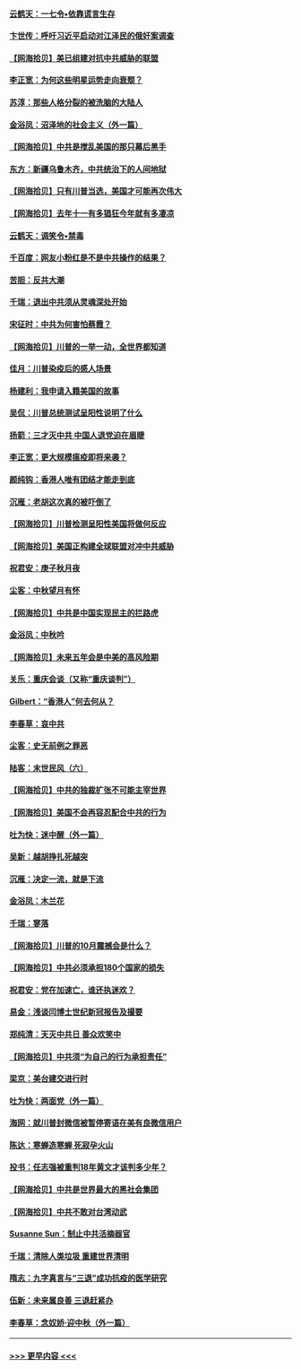 #### [云鹤天：一七令▪依靠谎言生存](../pages/nsc993/n12470034.md?t=10122302) 
#### [卞世传：呼吁习近平启动对江泽民的俄奸案调查](../pages/nsc993/n12469722.md?t=10122302) 
#### [【网海拾贝】美已组建对抗中共威胁的联盟](../pages/nsc993/n12469018.md?t=10122302) 
#### [李正宽：为何这些明星运势走向衰颓？](../pages/nsc993/n12468730.md?t=10122302) 
#### [苏淳：那些人格分裂的被洗脑的大陆人](../pages/nsc993/n12467858.md?t=10122302) 
#### [金浴凤：沼泽地的社会主义（外一篇）](../pages/nsc993/n12467792.md?t=10122302) 
#### [【网海拾贝】中共是搅乱美国的那只幕后黑手](../pages/nsc993/n12467700.md?t=10122302) 
#### [东方：新疆乌鲁木齐，中共统治下的人间地狱](../pages/nsc993/n12466075.md?t=10122302) 
#### [【网海拾贝】只有川普当选，美国才可能再次伟大](../pages/nsc993/n12466013.md?t=10122302) 
#### [【网海拾贝】去年十一有多猖狂今年就有多凄凉](../pages/nsc993/n12463649.md?t=10122302) 
#### [云鹤天：调笑令▪禁毒](../pages/nsc993/n12462975.md?t=10122302) 
#### [千百度：网友小粉红是不是中共操作的结果？](../pages/nsc993/n12461025.md?t=10122302) 
#### [苦胆：反共大潮](../pages/nsc993/n12459469.md?t=10122302) 
#### [千瑞：退出中共须从灵魂深处开始](../pages/nsc993/n12459437.md?t=10122302) 
#### [宋征时：中共为何害怕蔡霞？](../pages/nsc993/n12459097.md?t=10122302) 
#### [【网海拾贝】川普的一举一动，全世界都知道](../pages/nsc993/n12458825.md?t=10122302) 
#### [佳月：川普染疫后的感人场景](../pages/nsc993/n12456994.md?t=10122302) 
#### [杨建利：我申请入籍美国的故事](../pages/nsc993/n12455635.md?t=10122302) 
#### [吴侃：川普总统测试呈阳性说明了什么](../pages/nsc993/n12451869.md?t=10122302) 
#### [扬箭：三才灭中共 中国人退党迫在眉睫](../pages/nsc993/n12451842.md?t=10122302) 
#### [李正宽：更大规模瘟疫即将来袭？](../pages/nsc993/n12451455.md?t=10122302) 
#### [颜纯钩：香港人唯有团结才能走到底](../pages/nsc993/n12450870.md?t=10122302) 
#### [沉雁：老胡这次真的被吓倒了](../pages/nsc993/n12449796.md?t=10122302) 
#### [【网海拾贝】川普检测呈阳性美国将做何反应](../pages/nsc993/n12449042.md?t=10122302) 
#### [【网海拾贝】美国正构建全球联盟对冲中共威胁](../pages/nsc993/n12446580.md?t=10122302) 
#### [祝君安：庚子秋月夜](../pages/nsc993/n12445870.md?t=10122302) 
#### [尘客：中秋望月有怀](../pages/nsc993/n12444632.md?t=10122302) 
#### [【网海拾贝】中共是中国实现民主的拦路虎](../pages/nsc993/n12443573.md?t=10122302) 
#### [金浴凤：中秋吟](../pages/nsc993/n12441773.md?t=10122302) 
#### [【网海拾贝】未来五年会是中美的高风险期](../pages/nsc993/n12440760.md?t=10122302) 
#### [关乐：重庆会谈（又称“重庆谈判”）](../pages/nsc993/n12437525.md?t=10122302) 
#### [Gilbert：“香港人”何去何从？](../pages/nsc993/n12435894.md?t=10122302) 
#### [李春草：哀中共](../pages/nsc993/n12435874.md?t=10122302) 
#### [尘客：史无前例之罪恶](../pages/nsc993/n12435762.md?t=10122302) 
#### [陆客：末世民风（六）](../pages/nsc993/n12435354.md?t=10122302) 
#### [【网海拾贝】中共的独裁扩张不可能主宰世界](../pages/nsc993/n12435151.md?t=10122302) 
#### [【网海拾贝】美国不会再容忍配合中共的行为](../pages/nsc993/n12433808.md?t=10122302) 
#### [吐为快：迷中醒（外一篇）](../pages/nsc993/n12433585.md?t=10122302) 
#### [吴新：越胡挣扎死越突](../pages/nsc993/n12433562.md?t=10122302) 
#### [沉雁：决定一流，就是下流](../pages/nsc993/n12432128.md?t=10122302) 
#### [金浴凤：木兰花](../pages/nsc993/n12432124.md?t=10122302) 
#### [千瑞：寥落](../pages/nsc993/n12432071.md?t=10122302) 
#### [【网海拾贝】川普的10月震撼会是什么？](../pages/nsc993/n12431624.md?t=10122302) 
#### [【网海拾贝】中共必须承担180个国家的损失](../pages/nsc993/n12428893.md?t=10122302) 
#### [祝君安：党在加速亡，谁还执迷欢？](../pages/nsc993/n12428652.md?t=10122302) 
#### [易金：浅谈闫博士世纪新冠报告及撮要](../pages/nsc993/n12426822.md?t=10122302) 
#### [郑纯清：天灭中共日 善众欢笑中](../pages/nsc993/n12426784.md?t=10122302) 
#### [【网海拾贝】中共须“为自己的行为承担责任”](../pages/nsc993/n12426067.md?t=10122302) 
#### [梁京：美台建交进行时](../pages/nsc993/n12424066.md?t=10122302) 
#### [吐为快：两面党（外一篇）](../pages/nsc993/n12424043.md?t=10122302) 
#### [海网：就川普封微信被暂停寄语在美有良微信用户](../pages/nsc993/n12424021.md?t=10122302) 
#### [陈达：寒蝉造寒蝉 死寂孕火山](../pages/nsc993/n12423958.md?t=10122302) 
#### [投书：任志强被重判18年黄文才该判多少年？](../pages/nsc993/n12423672.md?t=10122302) 
#### [【网海拾贝】中共是世界最大的黑社会集团](../pages/nsc993/n12423543.md?t=10122302) 
#### [【网海拾贝】中共不敢对台湾动武](../pages/nsc993/n12421418.md?t=10122302) 
#### [Susanne Sun：制止中共活摘器官](../pages/nsc993/n12419654.md?t=10122302) 
#### [千瑞：清除人类垃圾 重建世界清明](../pages/nsc993/n12419414.md?t=10122302) 
#### [隋志：九字真言与“三退”成功抗疫的医学研究](../pages/nsc993/n12419248.md?t=10122302) 
#### [伍新：未来属良善 三退赶紧办](../pages/nsc993/n12418496.md?t=10122302) 
#### [李春草：念奴娇·迎中秋（外一篇）](../pages/nsc993/n12418465.md?t=10122302) 

----
#### [ >>> 更早内容 <<< ](../indexes/nsc993-earlier.md)
